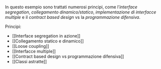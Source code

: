 In questo esempio sono trattati numerosi principi, come l’_interface segregation_, _collegamento dinamico/statico_, _implementazione di interfacce multiple_ e il _contract based design_ vs la _programmazione difensiva_.

Principi:
- [[Interface segregation in azione]]
- [[Collegamento statico e dinamico]]
- [[Loose coupling]]
- [[Interfacce multiple]]
- [[Contract based design vs programmazione difensiva]]
- [[Classi astratte]]